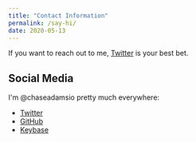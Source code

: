 ```yaml
---
title: "Contact Information"
permalink: /say-hi/
date: 2020-05-13
---
```


If you want to reach out to me, [Twitter](https://twitter.com/chaseadamsio) is your best bet.

## Social Media

I'm @chaseadamsio pretty much everywhere:

- [Twitter](https://twitter.com/chaseadamsio)
- [GitHub](https://github.com/chaseadamsio)
- [Keybase](https://keybase.io/chaseadamsio)
